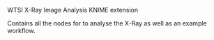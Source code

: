 WTSI X-Ray Image Analysis KNIME extension

Contains all the nodes for to analyse the X-Ray as well as an example workflow.
